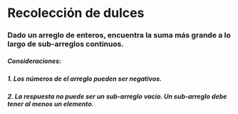 # Recolección de dulces

### Dado un arreglo de enteros, encuentra la suma más grande a lo largo de sub-arreglos continuos.

##### Consideraciones:
##### 1. Los números de el arreglo pueden ser negativos.
##### 2. La respuesta no puede ser un sub-arreglo vacío. Un sub-arreglo debe tener al menos un elemento.

